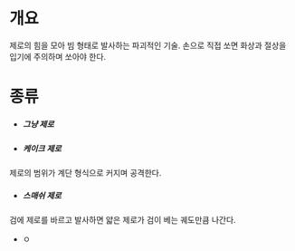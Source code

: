 # 개요
제로의 힘을 모아 빔 형태로 발사하는 파괴적인 기술. 손으로 직접 쏘면 화상과 절상을 입기에 주의하며 쏘아야 한다.

# 종류
- ##### 그냥 제로
- ##### 케이크 제로
제로의 범위가 계단 형식으로 커지며 공격한다.
- ##### 스매쉬 제로
검에 제로를 바르고 발사하면 얇은 제로가 검이 베는 궤도만큼 나간다.
- ㅇ